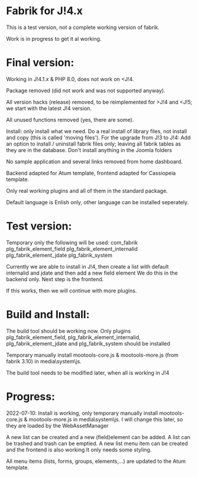 Fabrik for J!4.x
================

This is a test version, not a complete working version of fabrik.

Work is in progress to get it al working.

Final version:
================

Working in J!4.1.x & PHP 8.0, does not work on <J!4.

Package removed (did not work and was not supported anyway).

All version hacks (release) removed, to be reimplemented for >J!4 and <J!5; we start with the latest J!4 version.

All unused functions removed (yes, there are some).

Install: only install what we need. Do a real install of library files, not install and copy (this is called 'moving files').
For the upgrade from J!3 to J!4: Add an option to install / uninstall fabrik files only; leaving all fabrik tables as they are in the database.
Don't install anything in the Joomla folders

No sample application and several links removed from home dashboard.

Backend adapted for Atum template, frontend adapted for Cassiopeia template.

Only real working plugins and all of them in the standard package.

Default language is Enlish only, other language can be installed seperately.

Test version:
================

Temporary only the following will be used:
com_fabrik
plg_fabrik_element_field
plg_fabrik_element_internalid
plg_fabrik_element_jdate
plg_fabrik_system

Currently we are able to install in J!4, then create a list with default internalid and jdate and then add a new field element
We do this in the backend only. Next step is the frontend.

If this works, then we will continue with more plugins.

Build and Install:
================

The build tool should be working now.
Only plugins plg_fabrik_element_field, plg_fabrik_element_internalid, plg_fabrik_element_jdate and plg_fabrik_system should be installed

Temporary manually install mootools-core.js & mootools-more.js (from fabrik 3.10) in media\system\js.

The build tool needs to be modified later, when all is working in J!4

Progress:
================

2022-07-10: 
Install is working, only temporary manually install mootools-core.js & mootools-more.js in media\system\js. 
I will change this later, so they are loaded by the WebAssetManager

A new list can be created and a new (field)element can be added. A list can be trashed and trash can be emptied.
A new list menu item can be created and the frontend is also working It only needs some styling.

All menu items (lists, forms, groups, elements,...) are updated to the Atum template.
